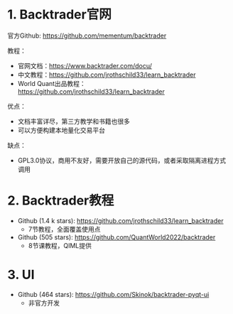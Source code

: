 # 1. Backtrader官网

官方Github: https://github.com/mementum/backtrader

教程：
* 官网文档：https://www.backtrader.com/docu/
* 中文教程：https://github.com/jrothschild33/learn_backtrader
* World Quant出品教程：https://github.com/jrothschild33/learn_backtrader

优点：
* 文档丰富详尽，第三方教学和书籍也很多
* 可以方便构建本地量化交易平台

缺点：
* GPL3.0协议，商用不友好，需要开放自己的源代码，或者采取隔离进程方式调用

# 2. Backtrader教程

- Github (1.4 k stars): https://github.com/jrothschild33/learn_backtrader
  - 7节教程，全面覆盖使用点
- Github (505 stars): https://github.com/QuantWorld2022/backtrader
  - 8节课教程，QIML提供

# 3. UI

- Github (464 stars): https://github.com/Skinok/backtrader-pyqt-ui
  - 非官方开发